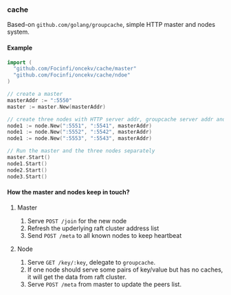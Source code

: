 ### cache

Based-on `github.com/golang/groupcache`, simple HTTP master and nodes system.

#### Example

```go 
import (
  "github.com/Focinfi/oncekv/cache/master"
  "github.com/Focinfi/oncekv/cache/ndoe"
)

// create a master
masterAddr := ":5550"
master := master.New(masterAddr)

// create three nodes with HTTP server addr, groupcache server addr and the masterAddr
node1 := node.New(":5551", ":5541", masterAddr) 
node1 := node.New(":5552", ":5542", masterAddr) 
node1 := node.New(":5553", ":5543", masterAddr) 

// Run the master and the three nodes separately
master.Start()
node1.Start()
node2.Start()
node3.Start()

```

#### How the master and nodes keep in touch?

1. Master
    
    1. Serve `POST /join` for the new node
    1. Refresh the upderlying raft cluster address list
    1. Send `POST /meta` to all known nodes to keep heartbeat


2. Node
    
    1. Serve `GET /key/:key`, delegate to `groupcache`.
    1. If one node should serve some pairs of key/value but has no caches, it will get the data from raft cluster.
    1. Serve `POST /meta` from master to update the peers list.

